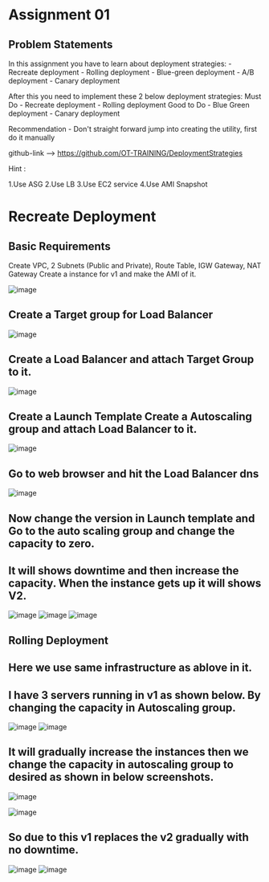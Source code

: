 # Assignment 01
## Problem Statements
In this assignment you have to learn about deployment strategies: - Recreate deployment - Rolling deployment - Blue-green deployment - A/B deployment - Canary deployment

After this you need to implement these 2 below deployment strategies: Must Do - Recreate deployment - Rolling deployment Good to Do - Blue Green deployment - Canary deployment

Recommendation - Don't straight forward jump into creating the utility, first do it manually

github-link --> https://github.com/OT-TRAINING/DeploymentStrategies

Hint :

1.Use ASG
2.Use LB
3.Use EC2 service
4.Use AMI Snapshot
# Recreate Deployment
## Basic Requirements
Create VPC, 2 Subnets (Public and Private), Route Table, IGW Gateway, NAT Gateway
Create a instance for v1 and make the AMI of it.


![image](https://github.com/user-attachments/assets/8ee10969-2189-453c-8ea8-34b2a7b54090)

## Create a Target group for Load Balancer
![image](https://github.com/user-attachments/assets/d7e4349f-4c6e-4c77-9a20-239e75febe90)

## Create a Load Balancer and attach Target Group to it.
![image](https://github.com/user-attachments/assets/8e7b1fc4-2ab9-4edb-95f3-bbebf7344803)

## Create a Launch Template Create a Autoscaling group and attach Load Balancer to it.
![image](https://github.com/user-attachments/assets/aface549-61b5-4493-9cab-34d0d00e6eb1)

## Go to web browser and hit the Load Balancer dns
![image](https://github.com/user-attachments/assets/6b284f46-d489-4668-a61c-e5784d65a32b)

## Now change the version in Launch template and Go to the auto scaling group and change the capacity to zero.
## It will shows downtime and then increase the capacity. When the instance gets up it will shows V2.

![image](https://github.com/user-attachments/assets/273591aa-987c-4335-81db-c07b6d394aae)
![image](https://github.com/user-attachments/assets/182aac5b-7762-47fe-9218-6a222384972a)
![image](https://github.com/user-attachments/assets/ff64d8c9-188e-44b1-8e00-5ec9e8ad507e)

## Rolling Deployment
## Here we use same infrastructure as ablove in it.
## I have 3 servers running in v1 as shown below. By changing the capacity in Autoscaling group.
![image](https://github.com/user-attachments/assets/492e4c35-3f27-4799-bd77-8d3057017605)
![image](https://github.com/user-attachments/assets/b1463af9-fbed-49fe-8682-ce6dd354e98a)

## It will gradually increase the instances then we change the capacity in autoscaling group to desired as shown in below screenshots.
![image](https://github.com/user-attachments/assets/ad225fd6-20fa-4d0e-918e-bd14c7bbb407)

![image](https://github.com/user-attachments/assets/cac9c192-ed83-44f8-b5df-77a46c58a8b4)

## So due to this v1 replaces the v2 gradually with no downtime.
![image](https://github.com/user-attachments/assets/18c655a5-d419-4b12-8ef3-3c4ec6644ee9)
![image](https://github.com/user-attachments/assets/d5eccbf9-1b1a-4e3c-9c43-715e052ca61f)











